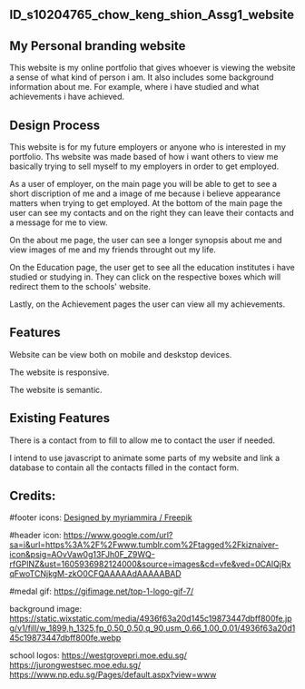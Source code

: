 ## ID_s10204765_chow_keng_shion_Assg1_website

## My Personal branding website
This website is my online portfolio that gives whoever is viewing the website a sense of what kind of person i am. It also includes some background information about me. For example, where i have studied and what achievements i have achieved.



## Design Process
This website is for my future employers or anyone who is interested in my portfolio. Ths website was made based of how i want others to view me basically trying to sell myself to my employers in order to get employed. 

As a user of employer, on the main page you will be able to get to see a short discription of me and a image of me because i believe appearance matters when trying to get employed. At the bottom of the main page the user can see my contacts and on the right they can leave their contacts and a message for me to view.

On the about me page, the user can see a longer synopsis about me and view images of me and my friends throught out my life.

On the Education page, the user get to see all the education institutes i have studied or studying in. They can click on the respective boxes which will redirect them to the schools' website.

Lastly, on the Achievement pages the user can view all my achievements.



## Features
Website can be view both on mobile and deskstop devices. 

The website is responsive.

The website is semantic.


## Existing Features
There is a contact from to fill to allow me to contact the user if needed.

I intend to use javascript to animate some parts of my website and link a database to contain all the contacts filled in the contact form.

## Credits:


#footer icons:
<a href="http://www.freepik.com">Designed by myriammira / Freepik</a>

#header icon:
https://www.google.com/url?sa=i&url=https%3A%2F%2Fwww.tumblr.com%2Ftagged%2Fkiznaiver-icon&psig=AOvVaw0g13FJh0F_Z9WQ-rfGPlNZ&ust=1605936982124000&source=images&cd=vfe&ved=0CAIQjRxqFwoTCNjkgM-zkO0CFQAAAAAdAAAAABAD

#medal gif:
https://gifimage.net/top-1-logo-gif-7/

background image:
https://static.wixstatic.com/media/4936f63a20d145c19873447dbff800fe.jpg/v1/fill/w_1899,h_1325,fp_0.50_0.50,q_90,usm_0.66_1.00_0.01/4936f63a20d145c19873447dbff800fe.webp

school logos:
https://westgrovepri.moe.edu.sg/ 
https://jurongwestsec.moe.edu.sg/
https://www.np.edu.sg/Pages/default.aspx?view=www